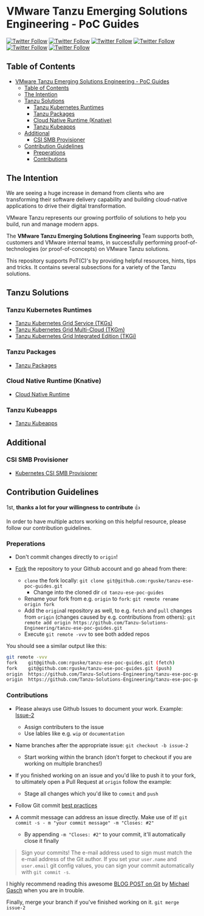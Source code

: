 # VMware Tanzu Emerging Solutions Engineering - PoC Guides

[![Twitter
Follow](https://img.shields.io/twitter/follow/vmw_rguske?style=social)](https://twitter.com/vmw_rguske)
[![Twitter
Follow](https://img.shields.io/twitter/follow/Alec1823?style=social)](https://twitter.com/Alec1823)
[![Twitter
Follow](https://img.shields.io/twitter/follow/antoniogallego?style=social)](https://twitter.com/antoniogallego)
[![Twitter
Follow](https://img.shields.io/twitter/follow/vEDW?style=social)](https://twitter.com/vEDW)
[![Twitter
Follow](https://img.shields.io/twitter/follow/josemzr1?style=social)](https://twitter.com/josemzr1)
[![Twitter
Follow](https://img.shields.io/twitter/follow/andreasmarqv?style=social)](https://twitter.com/andreasmarqv)

## Table of Contents

- [VMware Tanzu Emerging Solutions Engineering - PoC Guides](#vmware-tanzu-emerging-solutions-engineering---poc-guides)
  - [Table of Contents](#table-of-contents)
  - [The Intention](#the-intention)
  - [Tanzu Solutions](#tanzu-solutions)
    - [Tanzu Kubernetes Runtimes](#tanzu-kubernetes-runtimes)
    - [Tanzu Packages](#tanzu-packages)
    - [Cloud Native Runtime (Knative)](#cloud-native-runtime-knative)
    - [Tanzu Kubeapps](#tanzu-kubeapps)
  - [Additional](#additional)
    - [CSI SMB Provisioner](#csi-smb-provisioner)
  - [Contribution Guidelines](#contribution-guidelines)
    - [Preperations](#preperations)
    - [Contributions](#contributions)

## The Intention

We are seeing a huge increase in demand from clients who are transforming their software delivery capability and building cloud-native applications to drive their digital transformation.

VMware Tanzu represents our growing portfolio of solutions to help you build, run and manage modern apps.

The **VMware Tanzu Emerging Solutions Engineering** Team supports both, customers and VMware internal teams, in successfully performing proof-of-technologies (or proof-of-concepts) on VMware Tanzu solutions.

This repository supports PoT(C)'s by providing helpful resources, hints, tips and tricks. It contains several subsections for a variety of the Tanzu solutions.

## Tanzu Solutions

### Tanzu Kubernetes Runtimes

* [Tanzu Kubernetes Grid Service (TKGs)](./TKGS/tkgs.md)
* [Tanzu Kubernetes Grid Multi-Cloud (TKGm)](https://github.com/Tanzu-Solutions-Engineering/tanzu-ese-poc-guides/blob/main/tkgm.md)
* [Tanzu Kubernetes Grid Integrated Edition (TKGi)](https://github.com/Tanzu-Solutions-Engineering/tanzu-ese-poc-guides/blob/main/tkgi.md)

### Tanzu Packages

* [Tanzu Packages](https://github.com/Tanzu-Solutions-Engineering/tanzu-ese-poc-guides/blob/main/packages.md)

### Cloud Native Runtime (Knative)

* [Cloud Native Runtime](https://github.com/Tanzu-Solutions-Engineering/tanzu-ese-poc-guides/blob/main/cnr.md)

### Tanzu Kubeapps

* [Tanzu Kubeapps](https://github.com/Tanzu-Solutions-Engineering/tanzu-ese-poc-guides/blob/main/kubeapps.md)

## Additional

### CSI SMB Provisioner

* [Kubernetes CSI SMB Provisioner](https://github.com/Tanzu-Solutions-Engineering/tanzu-ese-poc-guides/blob/main/csi-smb-provisioner.md)

## Contribution Guidelines

1st, **thanks a lot for your willingness to contribute** :thumbsup:

In order to have multiple actors working on this helpful resource, please follow our contribution guidelines.

### Preperations

* Don't commit changes directly to `origin`! 
* [Fork](https://docs.github.com/en/get-started/quickstart/fork-a-repo) the repository to your Github account and go ahead from there:

  * `clone` the fork locally: `git clone git@github.com:rguske/tanzu-ese-poc-guides.git`
    * Change into the cloned dir `cd tanzu-ese-poc-guides`
  * Rename your fork from e.g. `origin` to `fork`: `git remote rename origin fork`
  * Add the `origin`al repository as well, to e.g. `fetch` and `pull` changes from `origin` (changes caused by e.g. contributions from others): `git remote add origin https://github.com/Tanzu-Solutions-Engineering/tanzu-ese-poc-guides.git`
  * Execute `git remote -vvv` to see both added repos

You should see a similar output like this:

```bash
git remote -vvv
fork    git@github.com:rguske/tanzu-ese-poc-guides.git (fetch)
fork    git@github.com:rguske/tanzu-ese-poc-guides.git (push)
origin  https://github.com/Tanzu-Solutions-Engineering/tanzu-ese-poc-guides.git (fetch)
origin  https://github.com/Tanzu-Solutions-Engineering/tanzu-ese-poc-guides.git (push)
```

### Contributions

* Please always use Github Issues to document your work. Example: [Issue-2](https://github.com/Tanzu-Solutions-Engineering/tanzu-ese-poc-guides/issues/2)
  * Assign contributers to the issue
  * Use lables like e.g. `wip` or `documentation`
* Name branches after the appropriate issue: `git checkout -b issue-2`
  * Start working within the branch (don't forget to checkout if you are working on multiple branches!)

* If you finished working on an issue and you'd like to push it to your fork, to ultimately open a Pull Request at `origin` follow the example:
  * Stage all changes which you'd like to `commit` and `push`
* Follow Git commit [best practices](https://cbea.ms/git-commit/)
* A commit message can address an issue directly. Make use of it! `git commit -s - m "your commit message" -m "Closes: #2"`
  * By appending `-m "Closes: #2"` to your commit, it'll automatically close it finally

> Sign your commits! The e-mail address used to sign must match the e-mail address of the Git author. If you set your `user.name` and `user.email` git config values, you can sign your commit automatically with `git commit -s`.

I highly recommend reading this awesome [BLOG POST on Git](https://www.mgasch.com/2021/05/git-basics/) by [Michael Gasch](https://twitter.com/embano1) when you are in trouble.

Finally, merge your branch if you've finished working on it. `git merge issue-2`
